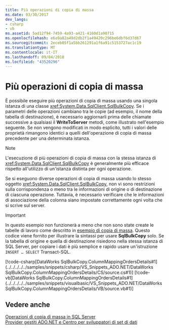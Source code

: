 ```yaml
---
title: Più operazioni di copia di massa
ms.date: 03/30/2017
dev_langs:
- csharp
- vb
ms.assetid: 5ad12f94-7459-4a93-a421-4160d1a90715
ms.openlocfilehash: e6a9a82a49d2db2f1a49420c296be6dbf6d37d67
ms.sourcegitcommit: 2eceb05f1a5bb261291a1f6a91c5153727ac1c19
ms.translationtype: MT
ms.contentlocale: it-IT
ms.lasthandoff: 09/04/2018
ms.locfileid: "43520296"
---
```

# <a name="multiple-bulk-copy-operations"></a>Più operazioni di copia di massa
È possibile eseguire più operazioni di copia di massa usando una singola istanza di una classe <xref:System.Data.SqlClient.SqlBulkCopy>. Se i parametri delle operazioni cambiano tra le copie (ad esempio, il nome della tabella di destinazione), è necessario aggiornarli prima delle chiamate successive a qualsiasi il **WriteToServer** metodi, come illustrato nell'esempio seguente. Se non vengono modificati in modo esplicito, tutti i valori delle proprietà rimangono identici a quelli dell'operazione di copia di massa precedente per una determinata istanza.  
  
> [!NOTE]
>  L'esecuzione di più operazioni di copia di massa con la stessa istanza di <xref:System.Data.SqlClient.SqlBulkCopy> è generalmente più efficace rispetto all'utilizzo di un'istanza distinta per ogni operazione.  
  
 Se si eseguono diverse operazioni di copia di massa usando lo stesso oggetto <xref:System.Data.SqlClient.SqlBulkCopy>, non vi sono restrizioni sulla corrispondenza o meno tra le informazioni di origine o di destinazione di ciascuna operazione. Tuttavia, è necessario verificare che le informazioni di associazione della colonna siano impostate correttamente ogni volta che si scrive sul server.  
  
> [!IMPORTANT]
>  In questo esempio non funzionerà a meno che non sono state create le tabelle di lavoro come descritto in [esempio di copia di massa](../../../../../docs/framework/data/adonet/sql/bulk-copy-example-setup.md). Questo codice viene fornito per illustrare la sintassi per usare **SqlBulkCopy** solo. Se la tabella di origine e quella di destinazione risiedono nella stessa istanza di SQL Server, per copiare i dati è più semplice e rapido usare un'istruzione `INSERT … SELECT` Transact-SQL.  
  
 [!code-csharp[DataWorks SqlBulkCopy.ColumnMappingOrdersDetails#1](../../../../../samples/snippets/csharp/VS_Snippets_ADO.NET/DataWorks SqlBulkCopy.ColumnMappingOrdersDetails/CS/source.cs#1)]
 [!code-vb[DataWorks SqlBulkCopy.ColumnMappingOrdersDetails#1](../../../../../samples/snippets/visualbasic/VS_Snippets_ADO.NET/DataWorks SqlBulkCopy.ColumnMappingOrdersDetails/VB/source.vb#1)]  
  
## <a name="see-also"></a>Vedere anche  
 [Operazioni di copia di massa in SQL Server](../../../../../docs/framework/data/adonet/sql/bulk-copy-operations-in-sql-server.md)  
 [Provider gestiti ADO.NET e Centro per sviluppatori di set di dati](https://go.microsoft.com/fwlink/?LinkId=217917)
